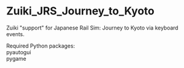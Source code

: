 # Zuiki_JRS_Journey_to_Kyoto
Zuiki "support" for Japanese Rail Sim: Journey to Kyoto via keyboard events.

Required Python packages:  
pyautogui  
pygame
